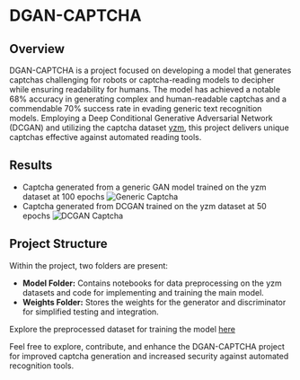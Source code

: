 # DGAN-CAPTCHA

## Overview
DGAN-CAPTCHA is a project focused on developing a model that generates captchas challenging for robots or captcha-reading models to decipher while ensuring readability for humans. The model has achieved a notable 68% accuracy in generating complex and human-readable captchas and a commendable 70% success rate in evading generic text recognition models. Employing a Deep Conditional Generative Adversarial Network (DCGAN) and utilizing the captcha dataset [yzm](https://github.com/aceimnorstuvwxz/captcha-dataset/blob/master/yzm1.tar.gz), this project delivers unique captchas effective against automated reading tools.

## Results
- Captcha generated from a generic GAN model trained on the yzm dataset at 100 epochs
  ![Generic Captcha]()
- Captcha generated from DCGAN trained on the yzm dataset at 50 epochs
  ![DCGAN Captcha]()

## Project Structure
Within the project, two folders are present:
- **Model Folder:** Contains notebooks for data preprocessing on the yzm datasets and code for implementing and training the main model.
- **Weights Folder:** Stores the weights for the generator and discriminator for simplified testing and integration.

Explore the preprocessed dataset for training the model [here]()

Feel free to explore, contribute, and enhance the DGAN-CAPTCHA project for improved captcha generation and increased security against automated recognition tools.
